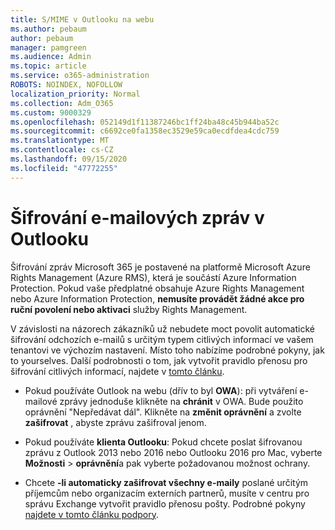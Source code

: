 ```yaml
---
title: S/MIME v Outlooku na webu
ms.author: pebaum
author: pebaum
manager: pamgreen
ms.audience: Admin
ms.topic: article
ms.service: o365-administration
ROBOTS: NOINDEX, NOFOLLOW
localization_priority: Normal
ms.collection: Adm_O365
ms.custom: 9000329
ms.openlocfilehash: 052149d1f11387246bc1ff24ba48c45b944ba52c
ms.sourcegitcommit: c6692ce0fa1358ec3529e59ca0ecdfdea4cdc759
ms.translationtype: MT
ms.contentlocale: cs-CZ
ms.lasthandoff: 09/15/2020
ms.locfileid: "47772255"
---
```

# <a name="encrypt-email-messages-in-outlook"></a>Šifrování e-mailových zpráv v Outlooku

Šifrování zpráv Microsoft 365 je postavené na platformě Microsoft Azure Rights Management (Azure RMS), která je součástí Azure Information Protection. Pokud vaše předplatné obsahuje Azure Rights Management nebo Azure Information Protection, **nemusíte provádět žádné akce pro ruční povolení nebo aktivaci** služby Rights Management.

V závislosti na názorech zákazníků už nebudete moct povolit automatické šifrování odchozích e-mailů s určitým typem citlivých informací ve vašem tenantovi ve výchozím nastavení. Místo toho nabízíme podrobné pokyny, jak to yourselves. Další podrobnosti o tom, jak vytvořit pravidlo přenosu pro šifrování citlivých informací, najdete v [tomto článku](https://aka.ms/OmeEtr).

- Pokud používáte Outlook na webu (dřív to byl **OWA**): při vytváření e-mailové zprávy jednoduše klikněte na **chránit** v OWA. Bude použito oprávnění "Nepředávat dál". Klikněte na **změnit oprávnění** a zvolte **zašifrovat** , abyste zprávu zašifroval jenom.

- Pokud používáte **klienta Outlooku**: Pokud chcete poslat šifrovanou zprávu z Outlook 2013 nebo 2016 nebo Outlooku 2016 pro Mac, vyberte **Možnosti**  >  **oprávnění**a pak vyberte požadovanou možnost ochrany.

- Chcete **-li automaticky zašifrovat všechny e-maily** poslané určitým příjemcům nebo organizacím externích partnerů, musíte v centru pro správu Exchange vytvořit pravidlo přenosu pošty. Podrobné pokyny [najdete v tomto článku podpory](https://docs.microsoft.com/microsoft-365/compliance/define-mail-flow-rules-to-encrypt-email#create-mail-flow-rules-to-encrypt-email-messages-with-the-new-ome-capabilities).

